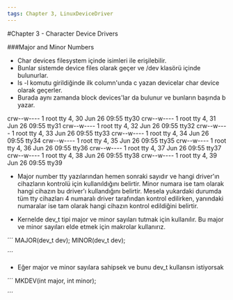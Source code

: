 ```yaml
---
tags: Chapter 3, LinuxDeviceDriver
---
```


#Chapter 3 - Character Device Drivers

###Major and Minor Numbers
- Char devices filesystem içinde isimleri ile erişilebilir.
- Bunlar sistemde device files olarak geçer ve /dev klasörü içinde bulunurlar.
- ls -l komutu girildiğinde ilk column'unda c yazan devicelar char device olarak geçerler.
- Burada aynı zamanda block devices'lar da bulunur ve bunların başında b yazar.

crw--w----  1 root tty       4,  30 Jun 26 09:55 tty30
crw--w----  1 root tty       4,  31 Jun 26 09:55 tty31
crw--w----  1 root tty       4,  32 Jun 26 09:55 tty32
crw--w----  1 root tty       4,  33 Jun 26 09:55 tty33
crw--w----  1 root tty       4,  34 Jun 26 09:55 tty34
crw--w----  1 root tty       4,  35 Jun 26 09:55 tty35
crw--w----  1 root tty       4,  36 Jun 26 09:55 tty36
crw--w----  1 root tty       4,  37 Jun 26 09:55 tty37
crw--w----  1 root tty       4,  38 Jun 26 09:55 tty38
crw--w----  1 root tty       4,  39 Jun 26 09:55 tty39

- Major number tty yazılarından hemen sonraki sayıdır ve hangi driver'ın cihazların kontrolü için kullanıldığını belirtir. Minor numara ise tam olarak hangi cihazın bu driver'ı kullandığını belirtir. Mesela yukardaki durumda tüm tty cihazları 4 numaralı driver tarafından kontrol edilirken, yanındaki numaralar ise tam olarak hangi cihazın kontrol edildiğini belirtir.

- Kernelde dev_t tipi major ve minor sayıları tutmak için kullanılır. Bu major ve minor sayıları elde etmek için makrolar kullanırız.

´´´
MAJOR(dev_t dev);
MINOR(dev_t dev);

´´´
- Eğer major ve minor sayılara sahipsek ve bunu dev_t kullansın istiyorsak

´´´
MKDEV(int major, int minor);

´´´




